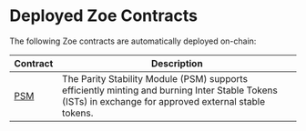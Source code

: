 # Deployed Zoe Contracts

<Zoe-Version/>

The following Zoe contracts are automatically deployed on-chain:


| Contract | Description |
| --- | --- |
| [PSM](./psm.md) | The Parity Stability Module (PSM) supports efficiently minting and burning Inter Stable Tokens (ISTs) in exchange for approved external stable tokens. |
